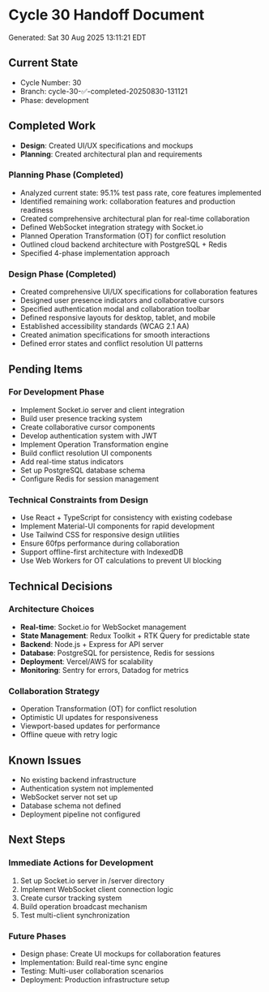 # Cycle 30 Handoff Document

Generated: Sat 30 Aug 2025 13:11:21 EDT

## Current State
- Cycle Number: 30
- Branch: cycle-30-✅-completed-20250830-131121
- Phase: development

## Completed Work
<!-- Updated by each agent as they complete their phase -->
- **Design**: Created UI/UX specifications and mockups
- **Planning**: Created architectural plan and requirements
### Planning Phase (Completed)
- Analyzed current state: 95.1% test pass rate, core features implemented
- Identified remaining work: collaboration features and production readiness
- Created comprehensive architectural plan for real-time collaboration
- Defined WebSocket integration strategy with Socket.io
- Planned Operation Transformation (OT) for conflict resolution
- Outlined cloud backend architecture with PostgreSQL + Redis
- Specified 4-phase implementation approach

### Design Phase (Completed)
- Created comprehensive UI/UX specifications for collaboration features
- Designed user presence indicators and collaborative cursors
- Specified authentication modal and collaboration toolbar
- Defined responsive layouts for desktop, tablet, and mobile
- Established accessibility standards (WCAG 2.1 AA)
- Created animation specifications for smooth interactions
- Defined error states and conflict resolution UI patterns

## Pending Items
<!-- Items that need attention in the next phase or cycle -->
### For Development Phase
- Implement Socket.io server and client integration
- Build user presence tracking system
- Create collaborative cursor components
- Develop authentication system with JWT
- Implement Operation Transformation engine
- Build conflict resolution UI components
- Add real-time status indicators
- Set up PostgreSQL database schema
- Configure Redis for session management

### Technical Constraints from Design
- Use React + TypeScript for consistency with existing codebase
- Implement Material-UI components for rapid development
- Use Tailwind CSS for responsive design utilities
- Ensure 60fps performance during collaboration
- Support offline-first architecture with IndexedDB
- Use Web Workers for OT calculations to prevent UI blocking

## Technical Decisions
<!-- Important technical decisions made during this cycle -->
### Architecture Choices
- **Real-time**: Socket.io for WebSocket management
- **State Management**: Redux Toolkit + RTK Query for predictable state
- **Backend**: Node.js + Express for API server
- **Database**: PostgreSQL for persistence, Redis for sessions
- **Deployment**: Vercel/AWS for scalability
- **Monitoring**: Sentry for errors, Datadog for metrics

### Collaboration Strategy
- Operation Transformation (OT) for conflict resolution
- Optimistic UI updates for responsiveness
- Viewport-based updates for performance
- Offline queue with retry logic

## Known Issues
<!-- Issues discovered but not yet resolved -->
- No existing backend infrastructure
- Authentication system not implemented
- WebSocket server not set up
- Database schema not defined
- Deployment pipeline not configured

## Next Steps
<!-- Clear action items for the next agent/cycle -->
### Immediate Actions for Development
1. Set up Socket.io server in /server directory
2. Implement WebSocket client connection logic
3. Create cursor tracking system
4. Build operation broadcast mechanism
5. Test multi-client synchronization

### Future Phases
- Design phase: Create UI mockups for collaboration features
- Implementation: Build real-time sync engine
- Testing: Multi-user collaboration scenarios
- Deployment: Production infrastructure setup

